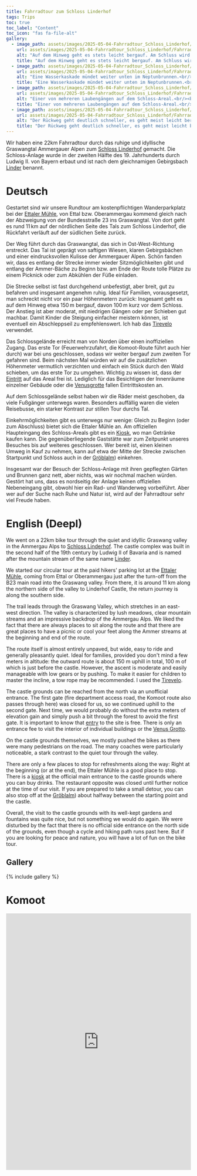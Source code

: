 ```yaml
---
title: Fahrradtour zum Schloss Linderhof
tags: Trips
toc: true
toc_label: "Content"
toc_icon: "fas fa-file-alt"
gallery:
  - image_path: assets/images/2025-05-04-Fahrradtour_Schloss_Linderhof/Fahrradtour_Schloss_Linderhof_1_th.jpg
    url: assets/images/2025-05-04-Fahrradtour_Schloss_Linderhof/Fahrradtour_Schloss_Linderhof_1.jpg
    alt: "Auf dem Hinweg geht es stets leicht bergauf. Am Schluss wird es steiler.<br/><br/>The way there is always slightly uphill. It gets steeper at the end."
    title: "Auf dem Hinweg geht es stets leicht bergauf. Am Schluss wird es steiler.<br/><br/>The way there is always slightly uphill. It gets steeper at the end."
  - image_path: assets/images/2025-05-04-Fahrradtour_Schloss_Linderhof/Fahrradtour_Schloss_Linderhof_2_th.jpg
    url: assets/images/2025-05-04-Fahrradtour_Schloss_Linderhof/Fahrradtour_Schloss_Linderhof_2.jpg
    alt: "Eine Wasserkaskade mündet weiter unten im Neptunbrunnen.<br/><br/>A cascade of water flows into the Neptune Fountain further down."
    title: "Eine Wasserkaskade mündet weiter unten im Neptunbrunnen.<br/><br/>A cascade of water flows into the Neptune Fountain further down."
  - image_path: assets/images/2025-05-04-Fahrradtour_Schloss_Linderhof/Fahrradtour_Schloss_Linderhof_3_th.jpg
    url: assets/images/2025-05-04-Fahrradtour_Schloss_Linderhof/Fahrradtour_Schloss_Linderhof_3.jpg
    alt: "Einer von mehreren Laubengängen auf dem Schloss-Areal.<br/><br/>One of several arcades on the castle grounds."
    title: "Einer von mehreren Laubengängen auf dem Schloss-Areal.<br/><br/>One of several arcades on the castle grounds."
  - image_path: assets/images/2025-05-04-Fahrradtour_Schloss_Linderhof/Fahrradtour_Schloss_Linderhof_4_th.jpg
    url: assets/images/2025-05-04-Fahrradtour_Schloss_Linderhof/Fahrradtour_Schloss_Linderhof_4.jpg
    alt: "Der Rückweg geht deutlich schneller, es geht meist leicht bergab.<br/><br/>The way back is much quicker, it is mostly slightly downhill."
    title: "Der Rückweg geht deutlich schneller, es geht meist leicht bergab.<br/><br/>The way back is much quicker, it is mostly slightly downhill."
---
```


Wir haben eine 22km Fahrradtour durch das ruhige und idyllische Graswangtal Ammergauer Alpen zum [Schloss Linderhof](https://de.wikipedia.org/wiki/Schloss_Linderhof) gemacht. Die Schloss-Anlage wurde in der zweiten Hälfte des 19. Jahrhunderts durch Ludwig II. von Bayern erbaut und ist nach dem gleichnamigen Gebirgsbach [Linder](https://de.wikipedia.org/wiki/Linder_(Fluss)) benannt.

# Deutsch
Gestartet sind wir unsere Rundtour am kostenpflichtigen Wanderparkplatz bei der [Ettaler Mühle](https://maps.app.goo.gl/7Em79S6E1TCoWJdu9), von Ettal bzw. Oberammergau kommend gleich nach der Abzweigung von der Bundesstraße 23 ins Graswangtal. Von dort geht es rund 11 km auf der nördlichen Seite des Tals zum Schloss Linderhof, die Rückfahrt verläuft auf der südlichen Seite zurück.

Der Weg führt durch das Graswangtal, das sich in Ost-West-Richtung erstreckt. Das Tal ist geprägt von saftigen Wiesen, klaren Gebirgsbächen und einer eindrucksvollen Kulisse der Ammergauer Alpen. Schön fanden wir, dass es entlang der Strecke immer wieder Sitzmöglichkeiten gibt und entlang der Ammer-Bäche zu Beginn bzw. am Ende der Route tolle Plätze zu einem Picknick oder zum Abkühlen der Füße einladen.

Die Strecke selbst ist fast durchgehend unbefestigt, aber breit, gut zu befahren und insgesamt angenehm ruhig. Ideal für Familien, vorausgesetzt, man schreckt nicht vor ein paar Höhenmetern zurück: Insgesamt geht es auf dem Hinweg etwa 150 m bergauf, davon 100 m kurz vor dem Schloss. Der Anstieg ist aber moderat, mit niedrigen Gängen oder per Schieben gut machbar. Damit Kinder die Steigung einfacher meistern können, ist eventuell ein Abschleppseil zu empfehlenswert. Ich hab das [Tirevelo](https://amzn.to/3ETi2BA) verwendet.

Das Schlossgelände erreicht man von Norden über einen inoffiziellen Zugang. Das erste Tor (Feuerwehrzufahrt, die Komoot-Route führt auch hier durch) war bei uns geschlossen, sodass wir weiter bergauf zum zweiten Tor  gefahren sind. Beim nächsten Mal würden wir auf die zusätzlichen Höhenmeter vermutlich verzichten und einfach ein Stück durch den Wald schieben, um das erste Tor zu umgehen. Wichtig zu wissen ist, dass der [Eintritt](https://www.schlosslinderhof.de/deutsch/tourist/eintritt.htm) auf das Areal frei ist. Lediglich für das Besichtigen der Innenräume einzelner Gebäude oder die [Venusgrotte](https://www.schlosslinderhof.de/deutsch/grotte/index.htm) fallen Eintrittskosten an.

Auf dem Schlossgelände selbst haben wir die Räder meist geschoben, da viele Fußgänger unterwegs waren. Besonders auffällig waren die vielen Reisebusse, ein starker Kontrast zur stillen Tour durchs Tal.

Einkehrmöglichkeiten gibt es unterwegs nur wenige: Gleich zu Beginn (oder zum Abschluss) bietet sich die Ettaler Mühle an. Am offiziellen Haupteingang des Schloss-Areals gibt es ein [Kiosk](https://maps.app.goo.gl/7Em79S6E1TCoWJdu9), wo man Getränke kaufen kann. Die gegenüberliegende Gaststätte war zum Zeitpunkt unseres Besuches bis auf weiteres geschlossen. Wer bereit ist, einen kleinen Umweg in Kauf zu nehmen, kann auf etwa der Mitte der Strecke zwischen Startpunkt und Schloss auch in der [Gröblalm](https://maps.app.goo.gl/Jkavopb8wMETSyCeA)) einkehren.

Insgesamt war der Besuch der Schloss-Anlage mit ihren gepflegten Gärten und Brunnen ganz nett, aber nichts, was wir nochmal machen würden. Gestört hat uns, dass es nordseitig der Anlage keinen offiziellen Nebeneingang gibt, obwohl hier ein Rad- und Wanderweg vorbeiführt. Aber wer auf der Suche nach Ruhe und Natur ist, wird auf der Fahrradtour sehr viel Freude haben.


# English (Deepl)
We went on a 22km bike tour through the quiet and idyllic Graswang valley in the Ammergau Alps to [Schloss Linderhof](https://de.wikipedia.org/wiki/Schloss_Linderhof). The castle complex was built in the second half of the 19th century by Ludwig II of Bavaria and is named after the mountain stream of the same name [Linder](https://de.wikipedia.org/wiki/Linder_(Fluss)).

We started our circular tour at the paid hikers' parking lot at the [Ettaler Mühle](https://maps.app.goo.gl/7Em79S6E1TCoWJdu9), coming from Ettal or Oberammergau just after the turn-off from the B23 main road into the Graswang valley. From there, it is around 11 km along the northern side of the valley to Linderhof Castle, the return journey is along the southern side.

The trail leads through the Graswang Valley, which stretches in an east-west direction. The valley is characterized by lush meadows, clear mountain streams and an impressive backdrop of the Ammergau Alps. We liked the fact that there are always places to sit along the route and that there are great places to have a picnic or cool your feet along the Ammer streams at the beginning and end of the route.

The route itself is almost entirely unpaved, but wide, easy to ride and generally pleasantly quiet. Ideal for families, provided you don't mind a few meters in altitude: the outward route is about 150 m uphill in total, 100 m of which is just before the castle. However, the ascent is moderate and easily manageable with low gears or by pushing. To make it easier for children to master the incline, a tow rope may be recommended. I used the [Tirevelo](https://amzn.to/3ETi2BA).

The castle grounds can be reached from the north via an unofficial entrance. The first gate (fire department access road, the Komoot route also passes through here) was closed for us, so we continued uphill to the second gate. Next time, we would probably do without the extra meters of elevation gain and simply push a bit through the forest to avoid the first gate. It is important to know that [entry](https://www.schlosslinderhof.de/englisch/tourist/index.htm) to the site is free. There is only an entrance fee to visit the interior of individual buildings or the [Venus Grotto](https://www.schlosslinderhof.de/englisch/grotto/index.htm).

On the castle grounds themselves, we mostly pushed the bikes as there were many pedestrians on the road. The many coaches were particularly noticeable, a stark contrast to the quiet tour through the valley.

There are only a few places to stop for refreshments along the way: Right at the beginning (or at the end), the Ettaler Mühle is a good place to stop. There is a [kiosk](https://maps.app.goo.gl/7Em79S6E1TCoWJdu9) at the official main entrance to the castle grounds where you can buy drinks. The restaurant opposite was closed until further notice at the time of our visit. If you are prepared to take a small detour, you can also stop off at the [Gröblalm](https://maps.app.goo.gl/Jkavopb8wMETSyCeA)) about halfway between the starting point and the castle.

Overall, the visit to the castle grounds with its well-kept gardens and fountains was quite nice, but not something we would do again. We were disturbed by the fact that there is no official side entrance on the north side of the grounds, even though a cycle and hiking path runs past here. But if you are looking for peace and nature, you will have a lot of fun on the bike tour.


## Gallery
{% include gallery %}


# Komoot
<iframe src="https://www.komoot.com/de-de/tour/2217383251/embed?share_token=azpEBO5MGdP2f3kBgr9X8gdTWXw4AieZdOZjiHbNHmMGC2wnvH&profile=1" width="100%" height="700" frameborder="0" scrolling="no"></iframe>
